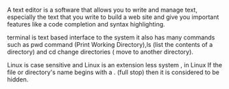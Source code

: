 A text editor is a software that allows you to write and manage text, especially the text that you write
to build a web site and  give you important features like a code completion and syntax
highlighting.

terminal is text based interface to the system it also has many commands such as  pwd command (Print Working Directory),ls (list the contents of a directory) and cd change directories ( move to another directory).

Linux is case sensitive and Linux is an extension less system , in Linux If the file or directory's name begins with a . (full stop) then it is considered to be hidden.